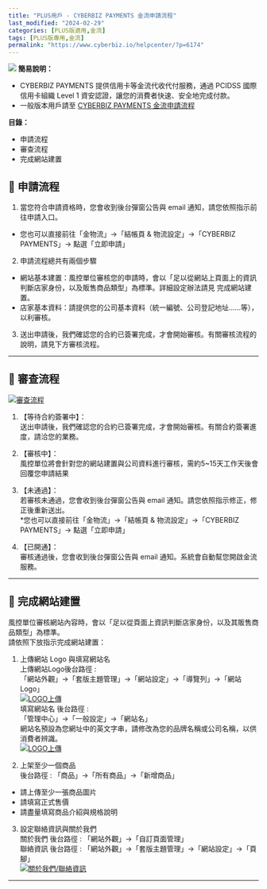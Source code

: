 ```yaml
---
title: "PLUS用戶 - CYBERBIZ PAYMENTS 金流申請流程"
last_modified: "2024-02-29"
categories: [PLUS版適用,金流]
tags: [PLUS版專用,金流]
permalink: "https://www.cyberbiz.io/helpcenter/?p=6174"
---
```


![](https://www.cyberbiz.io/helpcenter/wp-content/uploads/PLUS版3.png)
**簡易說明：**  

* CYBERBIZ PAYMENTS 提供信用卡等金流代收代付服務，通過 PCIDSS 國際信用卡組織 Level 1 資安認證，讓您的消費者快速、安全地完成付款。
* 一般版本用戶請至 [CYBERBIZ PAYMENTS 金流申請流程](https://www.cyberbiz.io/helpcenter/?p=6738)

**目錄：**

* 申請流程 
* 審查流程 
* 完成網站建置 

## 📌 申請流程



1. 當您符合申請資格時，您會收到後台彈窗公告與 email 通知，請您依照指示前往申請入口。 
* 您也可以直接前往「金物流」→「結帳頁 & 物流設定」→「CYBERBIZ PAYMENTS」→ 點選「立即申請」
2. 申請流程總共有兩個步驟 
* 網站基本建置：風控單位審核您的申請時，會以「足以從網站上頁面上的資訊判斷店家身份，以及販售商品類型」為標準。詳細設定辦法請見 完成網站建置。
* 店家基本資料：請提供您的公司基本資料（統一編號、公司登記地址……等），以利審核。
3. 送出申請後，我們確認您的合約已簽署完成，才會開始審核。有關審核流程的說明，請見下方審核流程。



* * *

## 📌 審查流程


[![審查流程](https://www.cyberbiz.io/support/wp-content/uploads/CYBPAYMENTS信用卡金流申請流程04.png)](https://www.cyberbiz.io/support/wp-content/uploads/CYBPAYMENTS信用卡金流申請流程04.png)

1. 【等待合約簽署中】：  
送出申請後，我們確認您的合約已簽署完成，才會開始審核。有關合約簽署進度，請洽您的業務。

2. 【審核中】：  
風控單位將會針對您的網站建置與公司資料進行審核，需約5~15天工作天後會回覆您申請結果

3. 【未通過】：  
若審核未通過，您會收到後台彈窗公告與 email 通知。請您依照指示修正，修正後重新送出。  
*您也可以直接前往「金物流」→「結帳頁 & 物流設定」→「CYBERBIZ PAYMENTS」→ 點選「立即申請」
4. 【已開通】：  
審核通過後，您會收到後台彈窗公告與 email 通知。系統會自動幫您開啟金流服務。



* * *

## 📌 完成網站建置



風控單位審核網站內容時，會以「足以從頁面上資訊判斷店家身份，以及其販售商品類型」為標準。  
請依照下放指示完成網站建置：

1. 上傳網站 Logo 與填寫網站名  
上傳網站Logo後台路徑 :  
「網站外觀」→「套版主題管理」→「網站設定」→「導覽列」→「網站 Logo」  
[![LOGO上傳](https://www.cyberbiz.io/helpcenter/wp-content/uploads/CYBPAYMENTS信用卡金流申請流程02.png)](https://www.cyberbiz.io/helpcenter/wp-content/uploads/CYBPAYMENTS信用卡金流申請流程02.png)  
填寫網站名 後台路徑 :  
「管理中心」→「一般設定」→「網站名」  
網站名預設為您網址中的英文字串，請修改為您的品牌名稱或公司名稱，以供消費者辨識。  
[![LOGO上傳](https://www.cyberbiz.io/helpcenter/wp-content/uploads/CYBPAYMENTS信用卡金流申請流程02-1.png)](https://www.cyberbiz.io/helpcenter/wp-content/uploads/CYBPAYMENTS信用卡金流申請流程02-1.png)  



2. 上架至少一個商品  
後台路徑 : 「商品」→「所有商品」→「新增商品」

* 請上傳至少一張商品圖片
* 請填寫正式售價
* 請盡量填寫商品介紹與規格說明



3. 設定聯絡資訊與關於我們  
關於我們 後台路徑 : 「網站外觀」→「自訂頁面管理」  
聯絡資訊 後台路徑 : 「網站外觀」→「套版主題管理」→「網站設定」→「頁腳」  
[![關於我們/聯絡資訊](https://www.cyberbiz.io/support/wp-content/uploads/CYBPAYMENTS信用卡金流申請流程03.png)](https://www.cyberbiz.io/support/wp-content/uploads/CYBPAYMENTS信用卡金流申請流程03.png)





* * *

